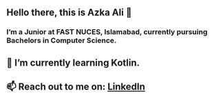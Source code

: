## Hello there, this is Azka Ali 👋 
### I’m a Junior at FAST NUCES, Islamabad, currently pursuing Bachelors in Computer Science.

## 🌱 I’m currently learning Kotlin.
## 📫 Reach out to me on: [LinkedIn](https://www.linkedin.com/in/azkaali/)





<!--
**azkaali/azkaali** is a ✨ _special_ ✨ repository because its `README.md` (this file) appears on your GitHub profile.

Here are some ideas to get you started:

##🔭 I’m a Junior at FAST NUCES, Islamabad, currently pursuing my Bachelors in Computer Science. ...
- 🌱 I’m currently learning JavaScript, Kotlin and Flutter ...
- 👯 I’m looking to collaborate on projects centered around Java, C/C++, HTML, CSS ...
- 📫 How to reach me: ...
[https://www.linkedin.com/in/azkaali/]
- ⚡ Fun fact: ...
-->
